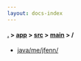```yaml
---
layout: docs-index
---
```

#### [.](./../../../index) > [app](./../../index) > [src](./../index) > [main](./index) > **/**

- [java/me/jfenn/](java/me/jfenn/)
